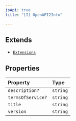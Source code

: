```yaml
---
jsApi: true
title: "[I] OpenAPI2Info"

---
```

## Extends

- [`Extensions`](../type-aliases/Extensions.md)

## Properties

| Property | Type |
| :------ | :------ |
| `description?` | `string` |
| `termsOfService?` | `string` |
| `title` | `string` |
| `version` | `string` |
